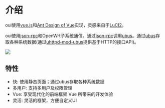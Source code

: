 # 介绍

[vue.js]: https://github.com/vuejs/vue
[Ant Design of Vue]: https://github.com/vueComponent/ant-design-vue
[LuCI2]: https://git.openwrt.org/?p=project/luci2/ui.git
[json-rpc]: https://www.jsonrpc.org/
[ubus]: https://wiki.openwrt.org/doc/techref/ubus
[uhttpd-mod-ubus]: https://wiki.openwrt.org/doc/techref/ubus#access_to_ubus_over_http

oui使用[vue.js]和[Ant Design of Vue]实现，灵感来自于[LuCI2]。

oui使用[json-rpc]和OpenWrt子系统通信。通过[json-rpc]调用[ubus]。通过[ubus]存取各种系统数据(通过[uhttpd-mod-ubus]提供基于HTTP的接口API)。

![](/oui/architecture.png)

## 特性

* 快: 使用静态页面；通过ubus存取各种系统数据
* 多用户: 支持多用户及权限管理
* Vue: 享受现代化的前端框架 Vue 所带来的开发体验
* 灵活: 灵活的框架，方便自定义UI
